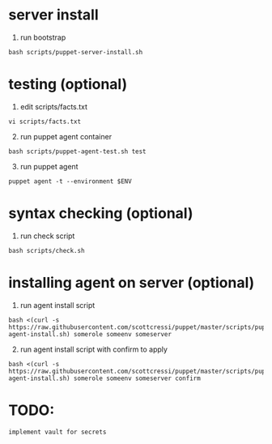 # server install
1. run bootstrap
```
bash scripts/puppet-server-install.sh
```

# testing (optional)
1. edit scripts/facts.txt
```
vi scripts/facts.txt
```
2. run puppet agent container
```
bash scripts/puppet-agent-test.sh test
```
3. run puppet agent
```
puppet agent -t --environment $ENV
```

# syntax checking (optional)
1. run check script
```
bash scripts/check.sh
```

# installing agent on server (optional)
1. run agent install script
```
bash <(curl -s https://raw.githubusercontent.com/scottcressi/puppet/master/scripts/puppet-agent-install.sh) somerole someenv someserver
```
2. run agent install script with confirm to apply
```
bash <(curl -s https://raw.githubusercontent.com/scottcressi/puppet/master/scripts/puppet-agent-install.sh) somerole someenv someserver confirm
```

# TODO:
```
implement vault for secrets
```
